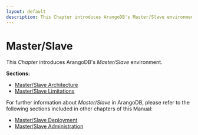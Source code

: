 ```yaml
---
layout: default
description: This Chapter introduces ArangoDB's Master/Slave environment
---
```

Master/Slave
============

This _Chapter_ introduces ArangoDB's _Master/Slave_ environment.

**Sections:**

- [Master/Slave Architecture](architecture-deployment-modes-master-slave-architecture.html)
- [Master/Slave Limitations](architecture-deployment-modes-master-slave-limitations.html)

For further information about _Master/Slave_ in ArangoDB, please refer to the following sections included in other chapters of this Manual:

- [Master/Slave Deployment](deployment-master-slave.html)
- [Master/Slave Administration](administration-master-slave.html)


